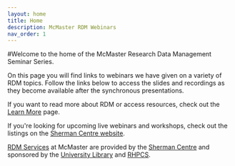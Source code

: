 ```yaml
---
layout: home
title: Home
description: McMaster RDM Webinars
nav_order: 1
---
```


#Welcome to the home of the McMaster Research Data Management Seminar Series.

On this page you will find links to webinars we have given on a variety of RDM topics. Follow the links below to access the slides and recordings as they become available after the synchronous presentations.

If you want to read more about RDM or access resources, check out the [Learn More](learn-more) page.

If you're looking for upcoming live webinars and workshops, check out the listings on the [Sherman Centre website](https://scds.ca/events/dmds/2021-2022-2/).

[RDM Services](http://rdm.mcmaster.ca) at McMaster are provided by the [Sherman Centre](https://scds.ca/) and sponsored by the [University Library](https://library.mcmaster.ca/) and [RHPCS](https://research.mcmaster.ca/research-resources/local-it/rhpcs/).
